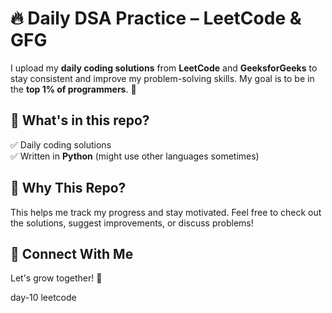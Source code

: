 # 🔥 Daily DSA Practice – LeetCode & GFG

I upload my **daily coding solutions** from **LeetCode** and **GeeksforGeeks** to stay consistent and improve my problem-solving skills. My goal is to be in the **top 1% of programmers**. 🚀  

## 📌 What's in this repo?  
✅ Daily coding solutions  
✅ Written in **Python** (might use other languages sometimes)  

## 🎯 Why This Repo?  
This helps me track my progress and stay motivated. Feel free to check out the solutions, suggest improvements, or discuss problems!  

## 🔗 Connect With Me  
Let's grow together! 🚀  

day-10 leetcode 


<!-- git add . -->
<!-- git commit -m "Message" -->
<!-- git push origin main -->